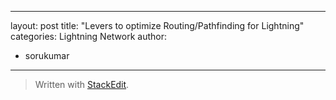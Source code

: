 
---
layout: post
title: "Levers to optimize Routing/Pathfinding for Lightning"
categories: Lightning Network
author:
- sorukumar
---


> Written with [StackEdit](https://stackedit.io/).
<!--stackedit_data:
eyJoaXN0b3J5IjpbLTIwNjcxNDIyMjgsLTExOTkwMjE4MTNdfQ
==
-->